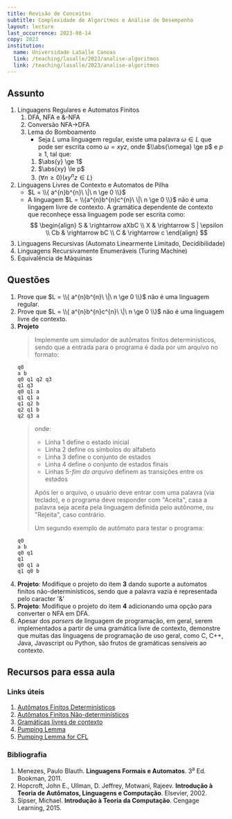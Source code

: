 ```yaml
---
title: Revisão de Conceitos
subtitle: Complexidade de Algoritmos e Análise de Desempenho
layout: lecture
last_occurrence: 2023-08-14
copy: 2023
institution:
  name: Universidade LaSalle Canoas
  link: /teaching/lasalle/2023/analise-algoritmos
  link: /teaching/lasalle/2023/analise-algoritmos
---
```


## Assunto

1. Linguagens Regulares e Automatos Finitos
    1. DFA, NFA e &-NFA
    2. Conversão NFA-\>DFA
    3. Lema do Bomboamento
        * Seja $L$ uma linguagem regular, existe uma palavra $\omega \in L$ que pode ser escrita como $\omega = xyz$, onde $\\abs{\omega} \ge p$ e $p \ge 1$, tal que:
        1. $\abs{y} \ge 1$
        2. $\abs{xy} \le p$
        3. $(\forall n \ge 0)(xy^{n}z \in L)$
2. Linguagens Livres de Contexto e Automatos de Pilha
    * $L = \\{ a^{n}b^{n}\ \|\ n \ge 0 \\}$
    * A linguagem $L = \\{a^{n}b^{n}c^{n}\ \|\ n \ge 0 \\}$ não é uma lingagem livre de contexto. A gramática dependente de contexto que reconheçe essa linguagem pode ser escrita como: <br/>
    $$
    \begin{align}
    S & \rightarrow aXbC \\
    X & \rightarrow S | \epsilon \\
    Cb & \rightarrow bC \\
    C & \rightarrow c
    \end{align}
    $$
3. Linguagens Recursivas (Automato Linearmente Limitado, Decidibilidade)
4. Linguagens Recursivamente Enumeráveis (Turing Machine)
5. Equivalência de Máquinas

## Questões

1. Prove que $L = \\{ a^{n}b^{n}\ \|\ n \ge 0 \\}$ não é uma linguagem regular.
2. Prove que $L = \\{ a^{n}b^{n}c^{n}\ \|\ n \ge 0 \\}$ não é uma linguagem livre de contexto.
3. **Projeto**
    > Implemente um simulador de autômatos finitos determinísticos, sendo que a entrada para o programa é dada por um arquivo no formato:
    ```nohl
    q0
    a b
    q0 q1 q2 q3
    q1 q3
    q0 q1 a
    q1 q1 a
    q1 q2 b
    q2 q1 b
    q2 q3 a
    ```
    > onde:
    >    * Linha 1 define o estado inicial
    >    * Linha 2 define os símbolos do alfabeto
    >    * Linha 3 define o conjunto de estados
    >    * Linha 4 define o conjunto de estados finais
    >    * Linhas 5-_fim do arquivo_ definem as transições entre os estados
    > 
    > Após ler o arquivo, o usuário deve entrar com uma palavra (via teclado), e o programa deve responder com "Aceita", casa a palavra seja aceita pela linguagem definida pelo autônome, ou "Rejeita", caso contrário.
    >
    > Um segundo exemplo de autômato para testar o programa:
    ```nohl
    q0
    a b
    q0 q1
    q1
    q0 q1 a
    q1 q0 b
    ```
4. **Projeto**: Modifique o projeto do item **3** dando suporte a automatos finitos não-determinísticos, sendo que a palavra vazia é representada pelo caracter '&'
5. **Projeto**: Modifique o projeto do item **4** adicionando uma opção para converter o NFA em DFA. 
6. Apesar dos _parsers_ de linguagem de programação, em geral, serem implementados a partir de uma gramática livre de contexto, demonstre que muitas das linguagens de programação de uso geral, como C, C++, Java, Javascript ou Python, são frutos de gramáticas sensíveis ao contexto.

## Recursos para essa aula

### Links úteis

1. [Autômatos Finitos Determinísticos](https://pt.wikipedia.org/wiki/Aut%C3%B4mato_finito_determin%C3%ADstico)
2. [Autômatos Finitos Não-determinísticos](https://pt.wikipedia.org/wiki/M%C3%A1quina_de_estados_finitos_n%C3%A3o_determin%C3%ADstica)
3. [Gramáticas livres de contexto](https://pt.wikipedia.org/wiki/Gram%C3%A1tica_livre_de_contexto)
4. [Pumping Lemma](https://en.wikipedia.org/wiki/Pumping_lemma_for_regular_languages)
5. [Pumping Lemma for CFL](https://en.wikipedia.org/wiki/Pumping_lemma_for_context-free_languages)

### Bibliografia

1. Menezes, Paulo Blauth. **Linguagens Formais e Automatos**. 3<sup>a</sup> Ed. Bookman, 2011. 
2. Hopcroft, John E., Ullman, D. Jeffrey, Motwani, Rajeev. **Introdução à Teoria de Autômatos, Linguagens e Computação**. Elsevier, 2002. 
3. Sipser, Michael. **Introdução à Teoria da Computação**. Cengage Learning, 2015.

